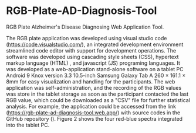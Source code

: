 # RGB-Plate-AD-Diagnosis-Tool
RGB Plate Alzheimer's Disease Diagnosing Web Application Tool.

The RGB plate application was developed using visual studio code (https://code.visualstudio.com/), an integrated development environment streamlined code editor with support for development operations. The software was developed using cascading style sheets (CSS), hypertext markup language (HTML) , and javascript (JS) programing languages. It was developed as a web-application stand-alone software on a tablet PC Android 9 Knox version 3.3 10.5-inch Samsung Galaxy Tab A 260 × 161.1 × 8mm for easy visualization and handling for the participants. The web application was self-administration, and the recording of the RGB values was store in the tablet storage as soon as the participant contacted the last RGB value, which could be downloaded as a "CSV" file for further statistical analysis. For example, the application could be accessed from the link (https://rgb-plate-ad-diagnosis-tool.web.app/) with source codes in the GitHub repository (). Figure 2 shows the four red-blue spectra integrated into the tablet PC. 
